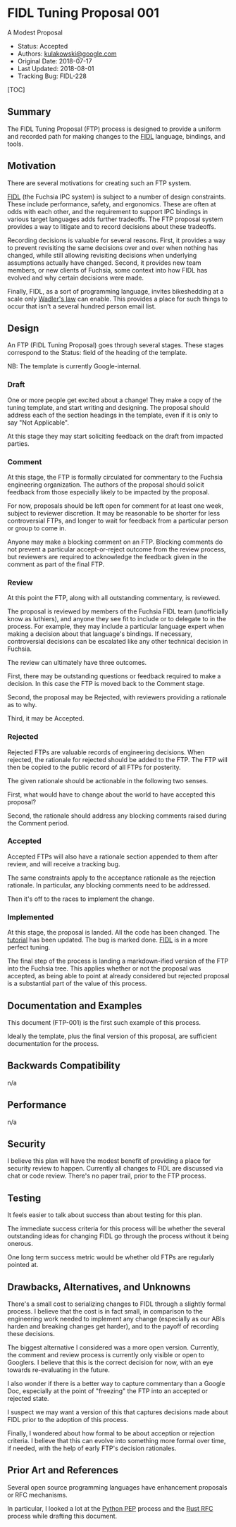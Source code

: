 # FIDL Tuning Proposal 001

A Modest Proposal

- Status: Accepted
- Authors: kulakowski@google.com
- Original Date: 2018-07-17
- Last Updated: 2018-08-01
- Tracking Bug: FIDL-228

[TOC]

## Summary

The FIDL Tuning Proposal (FTP) process is designed to provide a
uniform and recorded path for making changes to the [FIDL] language,
bindings, and tools.

## Motivation

There are several motivations for creating such an FTP system.

[FIDL] (the Fuchsia IPC system) is subject to a number of design
constraints. These include performance, safety, and ergonomics. These
are often at odds with each other, and the requirement to support IPC
bindings in various target languages adds further tradeoffs. The FTP
proposal system provides a way to litigate and to record decisions
about these tradeoffs.

Recording decisions is valuable for several reasons. First, it
provides a way to prevent revisiting the same decisions over and over
when nothing has changed, while still allowing revisiting decisions
when underlying assumptions actually have changed. Second, it provides
new team members, or new clients of Fuchsia, some context into how
FIDL has evolved and why certain decisions were made.

Finally, FIDL, as a sort of programming language, invites bikeshedding
at a scale only [Wadler's law] can enable. This provides a place for
such things to occur that isn't a several hundred person email list.

## Design

An FTP (FIDL Tuning Proposal) goes through several stages. These
stages correspond to the Status: field of the heading of the template.

NB: The template is currently Google-internal.

### Draft

One or more people get excited about a change! They make a copy of the
tuning template, and start writing and designing. The proposal should
address each of the section headings in the template, even if it is
only to say "Not Applicable".

At this stage they may start soliciting feedback on the draft from impacted parties.

### Comment

At this stage, the FTP is formally circulated for commentary to the
Fuchsia engineering organization. The authors of the proposal should
solicit feedback from those especially likely to be impacted by the
proposal.

For now, proposals should be left open for comment for at least one
week, subject to reviewer discretion. It may be reasonable to be
shorter for less controversial FTPs, and longer to wait for feedback
from a particular person or group to come in.

Anyone may make a blocking comment on an FTP. Blocking comments do not
prevent a particular accept-or-reject outcome from the review process,
but reviewers are required to acknowledge the feedback given in the
comment as part of the final FTP.

### Review

At this point the FTP, along with all outstanding commentary, is
reviewed.

The proposal is reviewed by members of the Fuchsia FIDL team
(unofficially know as luthiers), and anyone they see fit to include or
to delegate to in the process. For example, they may include a
particular language expert when making a decision about that
language's bindings. If necessary, controversial decisions can be
escalated like any other technical decision in Fuchsia.

The review can ultimately have three outcomes.

First, there may be outstanding questions or feedback required to make
a decision. In this case the FTP is moved back to the Comment stage.

Second, the proposal may be Rejected, with reviewers providing a
rationale as to why.

Third, it may be Accepted.

### Rejected

Rejected FTPs are valuable records of engineering decisions. When
rejected, the rationale for rejected should be added to the FTP. The
FTP will then be copied to the public record of all FTPs for
posterity.

The given rationale should be actionable in the following two senses.

First, what would have to change about the world to have accepted this
proposal?

Second, the rationale should address any blocking comments raised
during the Comment period.

### Accepted

Accepted FTPs will also have a rationale section appended to them
after review, and will receive a tracking bug.

The same constraints apply to the acceptance rationale as the
rejection rationale. In particular, any blocking comments need to be
addressed.

Then it's off to the races to implement the change.

### Implemented

At this stage, the proposal is landed. All the code has been
changed. The [tutorial] has been updated. The bug is marked
done. [FIDL] is in a more perfect tuning.

The final step of the process is landing a markdown-ified version of
the FTP into the Fuchsia tree. This applies whether or not the
proposal was accepted, as being able to point at already considered
but rejected proposal is a substantial part of the value of this
process.

## Documentation and Examples

This document (FTP-001) is the first such example of this process.

Ideally the template, plus the final version of this proposal, are
sufficient documentation for the process.

## Backwards Compatibility

n/a

## Performance

n/a

## Security

I believe this plan will have the modest benefit of providing a place
for security review to happen. Currently all changes to FIDL are
discussed via chat or code review. There's no paper trail, prior to
the FTP process.

## Testing

It feels easier to talk about success than about testing for this
plan.

The immediate success criteria for this process will be whether the
several outstanding ideas for changing FIDL go through the process
without it being onerous.

One long term success metric would be whether old FTPs are regularly
pointed at.

## Drawbacks, Alternatives, and Unknowns

There's a small cost to serializing changes to FIDL through a slightly
formal process. I believe that the cost is in fact small, in
comparison to the engineering work needed to implement any change
(especially as our ABIs harden and breaking changes get harder), and
to the payoff of recording these decisions.

The biggest alternative I considered was a more open
version. Currently, the comment and review process is currently only
visible or open to Googlers. I believe that this is the correct
decision for now, with an eye towards re-evaluating in the future.

I also wonder if there is a better way to capture commentary than a
Google Doc, especially at the point of "freezing" the FTP into an
accepted or rejected state.

I suspect we may want a version of this that captures decisions made
about FIDL prior to the adoption of this process.

Finally, I wondered about how formal to be about acception or
rejection criteria. I believe that this can evolve into something more
formal over time, if needed, with the help of early FTP's decision
rationales.

## Prior Art and References

Several open source programming languages have enhancement proposals
or RFC mechanisms.

In particular, I looked a lot at the [Python PEP] process and the
[Rust RFC] process while drafting this document.

[FIDL]: ../README.md
[Python PEP]: https://www.python.org/dev/peps/
[Rust RFC]: https://github.com/rust-lang/rfcs
[tutorial]: ../tutorial.md
[Wadler's Law]: https://wiki.haskell.org/Wadler's_Law

